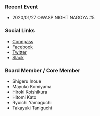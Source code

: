### Recent Event
* 2020/01/27 OWASP NIGHT NAGOYA #5

### Social Links
* [Connpass](https://owaspnagoya.connpass.com/event/212386/)
* [Facebook](https://www.facebook.com/owaspnagoya/)
* [Twitter](https://twitter.com/owaspnagoya)
* [Slack](https://join.slack.com/t/owaspnagoya/shared_invite/enQtMzM0OTkwMTM1NDQxLTI5ODQzZDViMDg4NDA2MzA4OGFmZmVmMWRjM2Y0ODBkMGM2YzVkMzU0MGU5Y2IxMTE5NmM2Yjg3Zjg3YzRhOWU)

### Board Member / Core Member
* Shigeru Inoue
* Mayuko Komiyama
* Hiroki Koishikura
* Hitomi Kato
* Ryuichi Yamaguchi
* Takayuki Taniguchi
